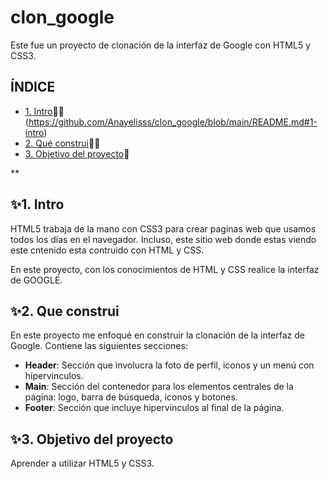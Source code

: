 # clon_google
Este fue un proyecto de clonación de la interfaz de Google con HTML5 y CSS3.


## ÍNDICE 

* [1. Intro](#)👩‍💻 (https://github.com/Anayelisss/clon_google/blob/main/README.md#1-intro)
* [2. Qué construi](#)👩‍🔧
* [3. Objetivo del proyecto](#)🏸

**
## ✨1. Intro
HTML5 trabaja de la mano con CSS3 para crear paginas web que usamos todos los días en el navegador. Incluso, este sitio web donde estas viendo este cntenido esta contruido con HTML y CSS.

En este proyecto, con los conocimientos de HTML y CSS realice la interfaz de GOOGLE.

## ✨2. Que construi
En este proyecto me enfoqué en construir la clonación de la interfaz de Google.
Contiene las siguientes secciones:

* **Header**: Sección que involucra la foto de perfil, iconos y un menú con hipervinculos. 
* **Main**: Sección del contenedor para los elementos centrales de la página: logo, barra de búsqueda, iconos y botones.
* **Footer**: Sección que incluye hipervinculos al final de la página. 

## ✨3. Objetivo del proyecto
Aprender a utilizar HTML5 y CSS3.
